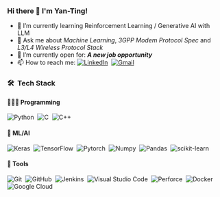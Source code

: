 ### Hi there 👋 I'm Yan-Ting! 

<!--
##### A Data Science and Machine Learning MSc student at University College London 👨‍🎓
-->

- 🌱 I’m currently learning Reinforcement Learning / Generative AI with LLM
- 💬 Ask me about _Machine Learning_, _3GPP Modem Protocol Spec_ and _L3/L4 Wireless Protocol Stack_
- 🤔 I’m currently open for: **_A new job opportunity_**
- 📫 How to reach me:&nbsp;[![LinkedIn](https://img.shields.io/badge/linkedin-%230077B5.svg?style=flat&logo=linkedin&logoColor=white)](https://www.linkedin.com/in/yan-ting-chen/)&nbsp;
[![Gmail](https://img.shields.io/badge/Gmail-D14836?style=flat&logo=gmail&logoColor=white)](mailto:yantingchn@gmail.com)



### 🛠 &nbsp;Tech Stack
#### 🧑🏻‍💻 Programming
![Python](https://img.shields.io/badge/-Python-05122A?style=flat&logo=python)&nbsp;
![C](https://img.shields.io/badge/-C-05122A?style=flat&logo=C&logoColor=A8B9CC)&nbsp;
![C++](https://img.shields.io/badge/-C++-05122A?style=flat&logo=C%2B%2B&logoColor=00599C)&nbsp;

#### 🤖 ML/AI
![Keras](https://img.shields.io/badge/-Keras-05122A?style=flat&logo=Keras)&nbsp;
![TensorFlow](https://img.shields.io/badge/-TensorFlow-05122A?style=flat&logo=TensorFlow)&nbsp;
![Pytorch](https://img.shields.io/badge/-Pytorch-05122A?style=flat&logo=Pytorch)&nbsp;
![Numpy](https://img.shields.io/badge/-Numpy-05122A?style=flat&logo=Numpy)&nbsp;
![Pandas](https://img.shields.io/badge/-Pandas-05122A?style=flat&logo=Pandas)&nbsp;
![scikit-learn](https://img.shields.io/badge/scikit-learn-05122A?style=flat&logo=scikit-learn)&nbsp;

#### 🧰 Tools
![Git](https://img.shields.io/badge/-Git-05122A?style=flat&logo=git)&nbsp;
![GitHub](https://img.shields.io/badge/-GitHub-05122A?style=flat&logo=github)&nbsp;
![Jenkins](https://img.shields.io/badge/-Jenkins-05122A?style=flat&logo=Jenkins)&nbsp;
![Visual Studio Code](https://img.shields.io/badge/-Visual%20Studio%20Code-05122A?style=flat&logo=visual-studio-code&logoColor=007ACC)&nbsp;
![Perforce](https://img.shields.io/badge/-Perforce-05122A?style=flat&logo=Perforce)&nbsp;
![Docker](https://img.shields.io/badge/-Docker-05122A?logo=Docker)&nbsp;
![Google Cloud](https://img.shields.io/badge/GoogleCloud-05122A?style=flat&logo=google-cloud&logoColor=white)

<!--
**yantingchn/yantingchn** is a ✨ _special_ ✨ repository because its `README.md` (this file) appears on your GitHub profile.

Here are some ideas to get you started:

- 🔭 I’m currently working on ...
- 🌱 I’m currently learning ...
- 👯 I’m looking to collaborate on ...
- 🤔 I’m looking for help with ...
- 💬 Ask me about ...
- 📫 How to reach me: ...
- 😄 Pronouns: ...
- ⚡ Fun fact: ...
-->
